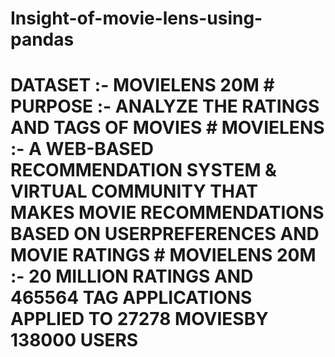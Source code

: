 # Insight-of-movie-lens-using-pandas
# DATASET :- MOVIELENS 20M # PURPOSE :- ANALYZE THE RATINGS AND TAGS OF MOVIES # MOVIELENS :- A WEB-BASED RECOMMENDATION SYSTEM &amp; VIRTUAL COMMUNITY THAT MAKES MOVIE RECOMMENDATIONS BASED ON USERPREFERENCES AND MOVIE RATINGS # MOVIELENS 20M :- 20 MILLION RATINGS AND 465564 TAG APPLICATIONS APPLIED TO 27278 MOVIESBY 138000 USERS
